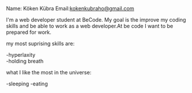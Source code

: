 Name: Köken Kübra
Email:kokenkubraho@gmail.com

I'm a web developer student at BeCode. 
My goal is the improve my coding skills and be able to work as a web developer.At be code I want to be prepared for work.


my most suprising skills are:

-hyperlaxity                                                    
-holding breath

what I like the most in the universe:

-sleeping
-eating
